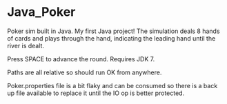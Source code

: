 Java_Poker
==========

Poker sim built in Java.  My first Java project! The simulation deals 8 hands of cards and plays through the hand, indicating the leading hand until the river is dealt.

Press SPACE to advance the round.
Requires JDK 7.

Paths are all relative so should run OK from anywhere.

Poker.properties file is a bit flaky and can be 
consumed so there is a back up file available 
to replace it until the IO op is better protected. 
